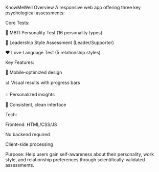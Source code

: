 KnowMeWell Overview
A responsive web app offering three key psychological assessments:

Core Tests:

🧠 MBTI Personality Test (16 personality types)

🎯 Leadership Style Assessment (Leader/Supporter)

❤️ Love Language Test (5 relationship styles)

Key Features:

📱 Mobile-optimized design

📊 Visual results with progress bars

💡 Personalized insights

🎨 Consistent, clean interface

Tech:

Frontend: HTML/CSS/JS

No backend required

Client-side processing

Purpose: Help users gain self-awareness about their personality, work style, and relationship preferences through scientifically-validated assessments.
